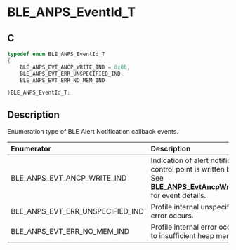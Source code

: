 # BLE_ANPS_EventId_T

## C

```c
typedef enum BLE_ANPS_EventId_T
{
    BLE_ANPS_EVT_ANCP_WRITE_IND = 0x00,
    BLE_ANPS_EVT_ERR_UNSPECIFIED_IND,
    BLE_ANPS_EVT_ERR_NO_MEM_IND

}BLE_ANPS_EventId_T;
```

## Description

Enumeration type of BLE Alert Notification callback events.


|Enumerator|Description|
|:---|:---|
|BLE_ANPS_EVT_ANCP_WRITE_IND|Indication of alert notification control point is written by client. See **[BLE_ANPS_EvtAncpWriteInd_T](GUID-9CBECF2E-C07A-456E-8F78-24B329D32BBA.md)** for event details.|
|BLE_ANPS_EVT_ERR_UNSPECIFIED_IND|Profile internal unspecified error occurs.|
|BLE_ANPS_EVT_ERR_NO_MEM_IND|Profile internal error occurs due to insufficient heap memory.|
